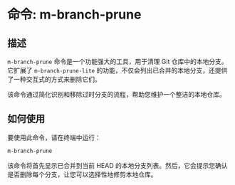 # 命令: m-branch-prune

## 描述

`m-branch-prune` 命令是一个功能强大的工具，用于清理 Git 仓库中的本地分支。它扩展了 `m-branch-prune-lite` 的功能，不仅会列出已合并的本地分支，还提供了一种交互式的方式来删除它们。

该命令通过简化识别和移除过时分支的流程，帮助您维护一个整洁的本地仓库。

## 如何使用

要使用此命令，请在终端中运行：

```bash
m-branch-prune
```

该命令将首先显示已合并到当前 HEAD 的本地分支列表。然后，它会提示您确认是否删除每个分支，让您可以选择性地修剪本地仓库。

